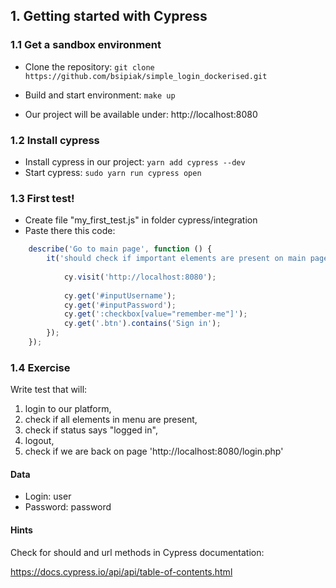 ## 1. Getting started with Cypress

### 1.1 Get a sandbox environment
	
- Clone the repository: `git clone https://github.com/bsipiak/simple_login_dockerised.git`

- Build and start environment: `make up`

- Our project will be available under: http://localhost:8080

### 1.2 Install cypress

- Install cypress in our project: `yarn add cypress --dev`
- Start cypress: `sudo yarn run cypress open`

### 1.3 First test!

- Create file "my_first_test.js" in folder cypress/integration
- Paste there this code: 	
```javascript
    describe('Go to main page', function () {
        it('should check if important elements are present on main page', function () {
            
            cy.visit('http://localhost:8080');
        
            cy.get('#inputUsername');
            cy.get('#inputPassword');
            cy.get(':checkbox[value="remember-me"]');
            cy.get('.btn').contains('Sign in');
        });
    });
```

### 1.4 Exercise

Write test that will: 
1. login to our platform,
2. check if all elements in menu are present,
3. check if status says "logged in",
3. logout,
4. check if we are back on page 'http://localhost:8080/login.php'

#### Data
- Login: user
- Password: password

#### Hints
Check for should and url methods in  Cypress documentation:

https://docs.cypress.io/api/api/table-of-contents.html


<!--
```javascript
describe('Go to main page', function () {

    it('should check if important elements are present on main page', function () {

        cy.visit('http://localhost:8080');

        // Login
        cy.get('#inputUsername').type('user');
        cy.get('#inputPassword').type('password');
        cy.get('.btn').click();

        // Check if elements exists
        cy.get('.nav').contains('Home').should('exist');
        cy.get('.nav').contains('About').should('exist');
        cy.get('.nav').contains('Contact').should('exist');
        cy.get('.jumbotron').contains('logged in').should('exist');

        // Logout
        cy.get('.btn.btn-success').click();

        // Check URL
        cy.url().should('eq', 'http://localhost:8080/login.php')
    });
});

```
-->






